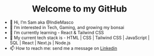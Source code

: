 <h1 align="center"> Welcome to my GitHub </h1>

- 👋 Hi, I’m Sam aka @IndieMasco
- 👀 I’m interested in Tech, Gaming, and growing my bonsai 
- 🌱 I’m currently learning - React & Tailwind CSS
- 💾 My current tech stack is - HTML | CSS | Tailwind CSS | JavaScript | SQL | React | Next.js | Node.js
- 📫 How to reach me: send me a message on [Linkedin](www.linkedin.com/in/sam-p-j-clark)



  
<!--
**IndieMasco/IndieMasco** is a ✨ _special_ ✨ repository because its `README.md` (this file) appears on your GitHub profile.

Here are some ideas to get you started:

- 🔭 I’m currently working on ...
- 🌱 I’m currently learning ...
- 👯 I’m looking to collaborate on ...
- 🤔 I’m looking for help with ...
- 💬 Ask me about ...
- 📫 How to reach me: ...
- 😄 Pronouns: ...
- ⚡ Fun fact: ...
-->
